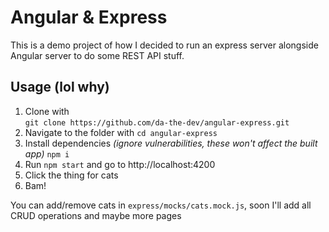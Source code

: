 # Angular & Express
This is a demo project of how I decided to run an express server alongside Angular server to do some REST API stuff.

## Usage (lol why)
1. Clone with     
   `git clone https://github.com/da-the-dev/angular-express.git`
2. Navigate to the folder with `cd angular-express`
3. Install dependencies *(ignore vulnerabilities, these won't affect the built app)* `npm i`     
4. Run `npm start` and go to http://localhost:4200
5. Click the thing for cats
6. Bam!
   
You can add/remove cats in `express/mocks/cats.mock.js`, soon I'll add all CRUD operations and maybe more pages


